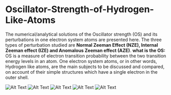 # Oscillator-Strength-of-Hydrogen-Like-Atoms
The numerical/analytical solutions of the Oscillator strength (OS) and its perturbations in one electron system atoms are presented here. The three types of perturbation studied are **Normal Zeeman Effect (NZE), Internal Zeeman effect (IZE) and Anomalous Zeeman effect (AZE)**.
**what is the OS:** OS is a measure of electron transition probability between the two transition energy levels in an atom. One electron system atoms, or in other words, Hydrogen like atoms, are the main subjects to be discussed and compared, on account of their simple structures which have a single electron in the outer shell. 

![Alt Text](https://github.com/JialunSimonLiu/Oscillator-Strength/blob/main/Pictures(main%20equations)/Unperturbed.png) 
![Alt Text](https://github.com/JialunSimonLiu/Oscillator-Strength/blob/main/Pictures(main%20equations)/NZE.png) 
![Alt Text](https://github.com/JialunSimonLiu/Oscillator-Strength/blob/main/Pictures(main%20equations)/IZE.png) 
![Alt Text](https://github.com/JialunSimonLiu/Oscillator-Strength/blob/main/Pictures(main%20equations)/AZE.png) 
![Alt Text](https://github.com/JialunSimonLiu/Oscillator-Strength/blob/main/Pictures(main%20equations)/potential%20for%20Hydrogen-like%20atoms.png) 
